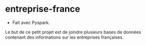 # entreprise-france
- Fait avec Pyspark.

Le but de ce petit projet est de joindre plusieurs bases de données contenant des informations sur les entreprises françaises. 
